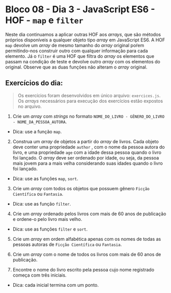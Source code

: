# Bloco 08 - Dia 3 - JavaScript ES6 - HOF - `map` e `filter`

Neste dia continuamos a aplicar outras HOF aos *arrays*, que são métodos próprios disponíveis a qualquer objeto tipo *array* em JavaScript ES6. A HOF `map` devolve um *array* de mesmo tamanho do *array* original poŕem permitindo-nos construir outro com qualquer informação para cada elemento. Já o `filter` é uma HOF que filtra do *array* os elementos que passam na condição de teste e devolve outro *array* com os elementos do original. Observe que as duas funções não alteram o *array* original.

## Exercícios do dia:

> Os exercícios foram desenvolvidos em único arquivo: `exercices.js`. Os *arrays* necessários para execução dos exercícios estão expostos no arquivo.

1. Crie um *array* com *strings* no formato `NOME_DO_LIVRO - GÊNERO_DO_LIVRO - NOME_DA_PESSOA_AUTORA`.
  * Dica: use a função `map`.

2. Construa um *array* de objetos a partir do *array* de livros. Cada objeto deve conter uma propriedade `author` , com o nome da pessoa autora do livro, e uma propriedade `age` com a idade dessa pessoa quando o livro foi lançado. O *array* deve ser ordenado por idade, ou seja, da pessoa mais jovem para a mais velha considerando suas idades quando o livro foi lançado.
  * Dica: use as funções `map`, `sort`.

3. Crie um *array* com todos os objetos que possuem gênero `Ficção Científica` ou `Fantasia`.
  * Dica: use as função `filter`.

4. Crie um *array* ordenado pelos livros com mais de 60 anos de publicação e ordene-o pelo livro mais velho.
  * Dica: use as funções `filter` e `sort`.

5. Crie um *array* em ordem alfabética apenas com os nomes de todas as pessoas autoras de `Ficção Científica` ou `Fantasia`.

6. Crie um *array* com o nome de todos os livros com mais de 60 anos de publicação.

7. Encontre o nome do livro escrito pela pessoa cujo nome registrado começa com três iniciais.
  * Dica: cada inicial termina com um ponto.